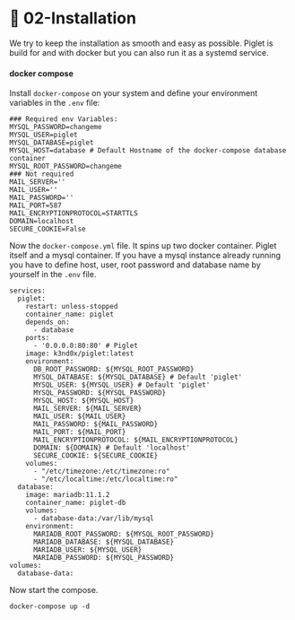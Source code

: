 # :pig: 02-Installation

We try to keep the installation as smooth and easy as possible. Piglet is build for and with docker but you can also run it as a systemd service.

#### docker compose

Install `docker-compose` on your system and define your environment variables in the `.env` file:

```
### Required env Variables:
MYSQL_PASSWORD=changeme
MYSQL_USER=piglet
MYSQL_DATABASE=piglet
MYSQL_HOST=database # Default Hostname of the docker-compose database container
MYSQL_ROOT_PASSWORD=changeme
### Not required
MAIL_SERVER=''
MAIL_USER=''
MAIL_PASSWORD=''
MAIL_PORT=587
MAIL_ENCRYPTIONPROTOCOL=STARTTLS
DOMAIN=localhost
SECURE_COOKIE=False
```

Now the `docker-compose.yml` file. It spins up two docker container. Piglet itself and a mysql container. If you have a mysql instance already running you have to define host, user, root password and database name by yourself in the `.env` file.

```
services:
  piglet:
    restart: unless-stopped
    container_name: piglet
    depends_on:
      - database
    ports:
      - '0.0.0.0:80:80' # Piglet
    image: k3nd0x/piglet:latest
    environment:
      DB_ROOT_PASSWORD: ${MYSQL_ROOT_PASSWORD}
      MYSQL_DATABASE: ${MYSQL_DATABASE} # Default 'piglet'
      MYSQL_USER: ${MYSQL_USER} # Default 'piglet'
      MYSQL_PASSWORD: ${MYSQL_PASSWORD}
      MYSQL_HOST: ${MYSQL_HOST}
      MAIL_SERVER: ${MAIL_SERVER}
      MAIL_USER: ${MAIL_USER}
      MAIL_PASSWORD: ${MAIL_PASSWORD}
      MAIL_PORT: ${MAIL_PORT}
      MAIL_ENCRYPTIONPROTOCOL: ${MAIL_ENCRYPTIONPROTOCOL}
      DOMAIN: ${DOMAIN} # Default 'localhost'
      SECURE_COOKIE: ${SECURE_COOKIE}
    volumes:
      - "/etc/timezone:/etc/timezone:ro"
      - "/etc/localtime:/etc/localtime:ro"
  database:
    image: mariadb:11.1.2
    container_name: piglet-db
    volumes:
      - database-data:/var/lib/mysql
    environment:
      MARIADB_ROOT_PASSWORD: ${MYSQL_ROOT_PASSWORD}
      MARIADB_DATABASE: ${MYSQL_DATABASE}
      MARIADB_USER: ${MYSQL_USER}
      MARIADB_PASSWORD: ${MYSQL_PASSWORD}
volumes:
  database-data:
```

Now start the compose.

`docker-compose up -d`
